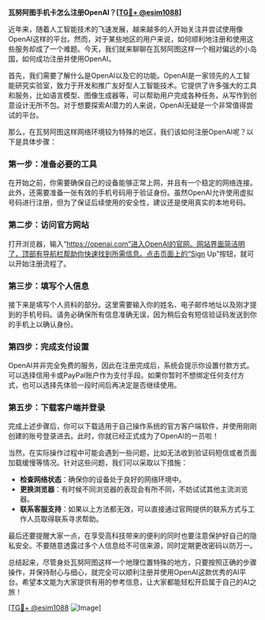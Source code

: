 **瓦努阿图手机卡怎么注册OpenAI？[[TG💪+ @esim1088](https://t.me/s/esim1088)]**

近年来，随着人工智能技术的飞速发展，越来越多的人开始关注并尝试使用像OpenAI这样的平台。然而，对于某些地区的用户来说，如何顺利地注册和使用这些服务却成了一个难题。今天，我们就来聊聊在瓦努阿图这样一个相对偏远的小岛国，如何成功注册并使用OpenAI。

首先，我们需要了解什么是OpenAI以及它的功能。OpenAI是一家领先的人工智能研究实验室，致力于开发和推广友好型人工智能技术。它提供了许多强大的工具和服务，比如语言模型、图像生成器等，可以帮助用户完成各种任务，从写作到创意设计无所不包。对于想要探索AI潜力的人来说，OpenAI无疑是一个非常值得尝试的平台。

那么，在瓦努阿图这样网络环境较为特殊的地区，我们该如何注册OpenAI呢？以下是具体步骤：

### 第一步：准备必要的工具

在开始之前，你需要确保自己的设备能够正常上网，并且有一个稳定的网络连接。此外，还需要准备一张有效的手机号码用于验证身份。虽然OpenAI允许使用虚拟号码进行注册，但为了保证后续使用的安全性，建议还是使用真实的本地号码。

### 第二步：访问官方网站

打开浏览器，输入“https://openai.com”进入OpenAI的官网。网站界面简洁明了，顶部有导航栏帮助你快速找到所需信息。点击页面上的“Sign Up”按钮，就可以开始注册流程了。

### 第三步：填写个人信息

接下来是填写个人资料的部分。这里需要输入你的姓名、电子邮件地址以及刚才提到的手机号码。请务必确保所有信息准确无误，因为稍后会有短信验证码发送到你的手机上以确认身份。

### 第四步：完成支付设置

OpenAI并非完全免费的服务，因此在注册完成后，系统会提示你设置付款方式。可以选择信用卡或PayPal账户作为支付手段。如果你暂时不想绑定任何支付方式，也可以选择先体验一段时间后再决定是否继续使用。

### 第五步：下载客户端并登录

完成上述步骤后，你可以下载适用于自己操作系统的官方客户端软件，并使用刚刚创建的账号登录进去。此时，你就已经正式成为了OpenAI的一员啦！

当然，在实际操作过程中可能会遇到一些问题，比如无法收到验证码短信或者页面加载缓慢等情况。针对这些问题，我们可以采取以下措施：

- **检查网络状态**：确保你的设备处于良好的网络环境中。
- **更换浏览器**：有时候不同浏览器的表现会有所不同，不妨试试其他主流浏览器。
- **联系客服支持**：如果以上方法都无效，可以直接通过官网提供的联系方式与工作人员取得联系寻求帮助。

最后还要提醒大家一点，在享受高科技带来的便利的同时也要注意保护好自己的隐私安全。不要随意透露过多个人信息给不可信来源，同时定期更改密码以防万一。

总结起来，尽管身处瓦努阿图这样一个地理位置特殊的地方，只要按照正确的步骤操作，并保持耐心与细心，就完全可以顺利注册并使用OpenAI这款优秀的AI平台。希望本文能为大家提供有用的参考信息，让大家都能轻松开启属于自己的AI之旅！

[[TG💪+ @esim1088](https://t.me/s/esim1088) ![Image](https://i.postimg.cc/4NQfJmqS/Snipaste-2025-05-13-00-14-12.png)]